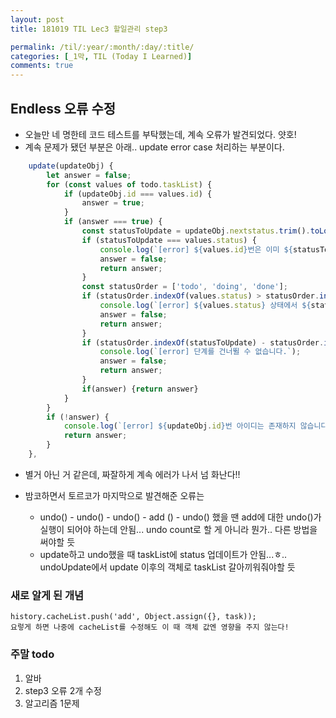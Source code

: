 ```yaml
---
layout: post
title: 181019 TIL Lec3 할일관리 step3

permalink: /til/:year/:month/:day/:title/
categories: [_1막, TIL (Today I Learned)]
comments: true
---
```


## Endless 오류 수정 
- 오늘만 네 명한테 코드 테스트를 부탁했는데, 계속 오류가 발견되었다. 얏호!
- 계속 문제가 됐던 부분은 아래.. update error case 처리하는 부분이다. 

```javascript
    update(updateObj) {
        let answer = false;
        for (const values of todo.taskList) {
            if (updateObj.id === values.id) {
                answer = true;
            }
            if (answer === true) {
                const statusToUpdate = updateObj.nextstatus.trim().toLowerCase();
                if (statusToUpdate === values.status) {
                    console.log(`[error] ${values.id}번은 이미 ${statusToUpdate}입니다.`);
                    answer = false;
                    return answer;
                }
                const statusOrder = ['todo', 'doing', 'done'];
                if (statusOrder.indexOf(values.status) > statusOrder.indexOf(statusToUpdate)) {
                    console.log(`[error] ${values.status} 상태에서 ${statusToUpdate} 상태로 갈 수 없습니다.`);
                    answer = false;
                    return answer;
                }
                if (statusOrder.indexOf(statusToUpdate) - statusOrder.indexOf(values.status) > 1) {
                    console.log(`[error] 단계를 건너뛸 수 없습니다.`);
                    answer = false;
                    return answer;
                }
                if(answer) {return answer}
            }
        }
        if (!answer) {
            console.log(`[error] ${updateObj.id}번 아이디는 존재하지 않습니다.`);
            return answer;
        }
    },
```

- 별거 아닌 거 같은데, 짜잘하게 계속 에러가 나서 넘 화난다!! 

- 밤코하면서 토르코가 마지막으로 발견해준 오류는 
    * undo() - undo() - undo() - add () - undo() 했을 땐 add에 대한 undo()가 실행이 되어야 하는데 안됨... undo count로 할 게 아니라 뭔가.. 다른 방법을 써야할 듯
    * update하고 undo했을 때 taskList에 status 업데이트가 안됨...ㅎ.. undoUpdate에서 update 이후의 객체로 taskList 갈아끼워줘야할 듯 


### 새로 알게 된 개념

```
history.cacheList.push('add', Object.assign({}, task));
요렇게 하면 나중에 cacheList를 수정해도 이 때 객체 값엔 영향을 주지 않는다! 
``` 


### 주말 todo 
1. 알바
2. step3 오류 2개 수정
3. 알고리즘 1문제 
